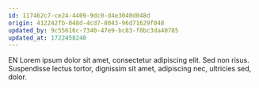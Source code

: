 ```yaml
---
id: 117462c7-ce24-4409-9dc0-d4e3040d048d
origin: 412242fb-048d-4cd7-8043-96d71629f048
updated_by: 9c55616c-7340-47e9-bc83-f0bc3da40785
updated_at: 1722458240
---
```

EN Lorem ipsum dolor sit amet, consectetur adipiscing elit. Sed non risus. Suspendisse lectus tortor, dignissim sit amet, adipiscing nec, ultricies sed, dolor.